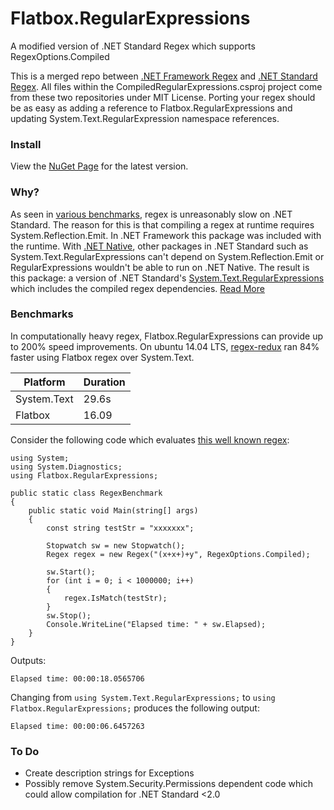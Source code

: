 # Flatbox.RegularExpressions
A modified version of .NET Standard Regex which supports RegexOptions.Compiled

This is a merged repo between [.NET Framework Regex](https://github.com/Microsoft/referencesource/tree/master/System/regex/system/text/regularexpressions) and [.NET Standard Regex](https://github.com/dotnet/corefx/tree/master/src/System.Text.RegularExpressions/src/System/Text/RegularExpressions). All files within the CompiledRegularExpressions.csproj project come from these two repositories under MIT License. Porting your regex should be as easy as adding a reference to Flatbox.RegularExpressions and updating System.Text.RegularExpression namespace references.

### Install
View the [NuGet Page](https://www.nuget.org/packages/Flatbox.RegularExpressions) for the latest version.

### Why?
As seen in [various benchmarks](https://benchmarksgame.alioth.debian.org/u64q/regexredux.html), regex is unreasonably slow on .NET Standard. The reason for this is that compiling a regex at runtime requires System.Reflection.Emit. In .NET Framework this package was included with the runtime. With [.NET Native](https://docs.microsoft.com/en-us/dotnet/framework/net-native/), other packages in .NET Standard such as System.Text.RegularExpressions can't depend on System.Reflection.Emit or RegularExpressions wouldn't be able to run on .NET Native. The result is this package: a version of .NET Standard's [System.Text.RegularExpressions](https://github.com/dotnet/corefx/tree/master/src/System.Text.RegularExpressions/src/System/Text/RegularExpressions) which includes the compiled regex dependencies. [Read More](https://github.com/dotnet/corefx/issues/340)

### Benchmarks
In computationally heavy regex, Flatbox.RegularExpressions can provide up to 200% speed improvements. On ubuntu 14.04 LTS, [regex-redux](https://benchmarksgame.alioth.debian.org/u64q/regexredux.html) ran 84% faster using Flatbox regex over System.Text.

Platform | Duration
--- | --- 
System.Text | 29.6s
Flatbox | 16.09

Consider the following code which evaluates [this well known regex](http://www.regular-expressions.info/catastrophic.html):

    using System;
    using System.Diagnostics;
    using Flatbox.RegularExpressions;

    public static class RegexBenchmark
    {
        public static void Main(string[] args)
        {
            const string testStr = "xxxxxxx";

            Stopwatch sw = new Stopwatch();
            Regex regex = new Regex("(x+x+)+y", RegexOptions.Compiled);
        
            sw.Start();
            for (int i = 0; i < 1000000; i++)
            {
                regex.IsMatch(testStr);
            }
            sw.Stop();
            Console.WriteLine("Elapsed time: " + sw.Elapsed);
        }
    }

Outputs:

    Elapsed time: 00:00:18.0565706

Changing from `using System.Text.RegularExpressions;` to `using Flatbox.RegularExpressions;` produces the following output:

    Elapsed time: 00:00:06.6457263

### To Do
* Create description strings for Exceptions
* Possibly remove System.Security.Permissions dependent code which could allow compilation for .NET Standard <2.0

